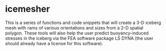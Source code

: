 # icemesher
This is a series of functions and code snippets that will create a 3-D iceberg mesh with rams of various orientations and sizes from a 2-D spatial polygon. These tools will also help the user predict buoyancy-induced stresses in the iceberg via the FEA software package LS DYNA (the user should already have a license for this software).
